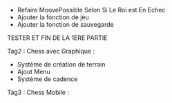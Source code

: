 - Refaire MoovePossible Selon Si Le Roi est En Echec
- Ajouter la fonction de jeu
- Ajouter la fonction de sauvegarde

TESTER
ET FIN DE LA 1ERE PARTIE

Tag2 : Chess avec Graphique :
- Système de création de terrain
- Ajout Menu
- Système de cadence


Tag3 : Chess Mobile :

